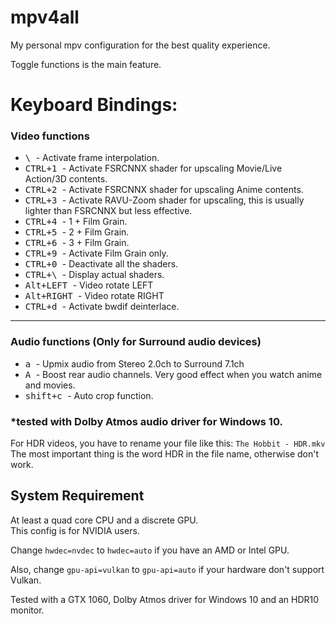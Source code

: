 # mpv4all

My personal mpv configuration for the best quality experience.

Toggle functions is the main feature.


# Keyboard Bindings:

### Video functions

- <kbd> \ </kbd> - Activate frame interpolation. 
- <kbd> CTRL+1 </kbd> - Activate FSRCNNX shader for upscaling Movie/Live Action/3D contents.
- <kbd> CTRL+2 </kbd> - Activate FSRCNNX shader for upscaling Anime contents.
- <kbd> CTRL+3 </kbd> - Activate RAVU-Zoom shader for upscaling, this is usually lighter than FSRCNNX but less effective.
- <kbd> CTRL+4 </kbd> - 1 + Film Grain.
- <kbd> CTRL+5 </kbd> - 2 + Film Grain.
- <kbd> CTRL+6 </kbd> - 3 + Film Grain.
- <kbd> CTRL+9 </kbd> - Activate Film Grain only.
- <kbd> CTRL+0 </kbd> - Deactivate all the shaders.
- <kbd> CTRL+\ </kbd> - Display actual shaders.
- <kbd> Alt+LEFT </kbd> -  Video rotate LEFT
- <kbd> Alt+RIGHT </kbd> - Video rotate RIGHT
- <kbd> CTRL+d </kbd> - Activate bwdif deinterlace.

______________________________________________________

### Audio functions (Only for Surround audio devices)

- <kbd> a </kbd> - Upmix audio from Stereo 2.0ch to Surround 7.1ch
- <kbd> A </kbd> - Boost rear audio channels. Very good effect when you watch anime and movies.
- <kbd> shift+c </kbd> - Auto crop function.

### *tested with Dolby Atmos audio driver for Windows 10. 

For HDR videos, you have to rename your file like this: `The Hobbit - HDR.mkv` 
The most important thing is the word HDR in the file name, otherwise don't work.

## System Requirement
At least a quad core CPU and a discrete GPU.  
This config is for NVIDIA users.

Change `hwdec=nvdec` to `hwdec=auto` if you have an AMD or Intel GPU.

Also, change `gpu-api=vulkan` to `gpu-api=auto` if your hardware don't support Vulkan.


Tested with a GTX 1060, Dolby Atmos driver for Windows 10 and an HDR10 monitor. 
